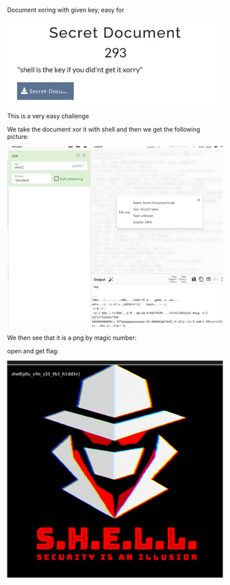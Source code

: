 Document xoring with given key, easy for

![](2022-08-13-10-15-24.png)

This is a very easy challenge

We take the document xor it with shell and then we get the following picture:

![](2022-08-13-10-19-11.png)

We then see that it is a png by magic number:  

open and get flag:


![](2022-08-13-10-19-40.png)
